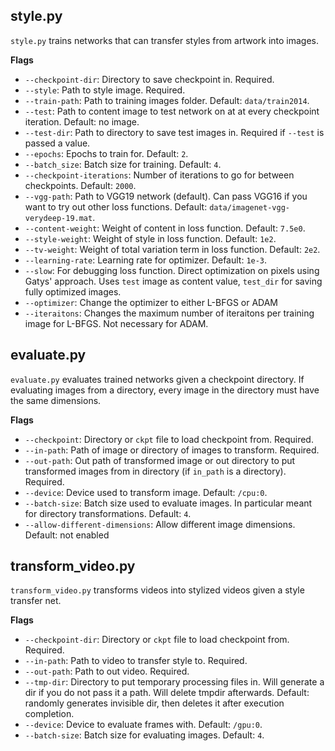 ## style.py 

`style.py` trains networks that can transfer styles from artwork into images.

**Flags**
- `--checkpoint-dir`: Directory to save checkpoint in. Required.
- `--style`: Path to style image. Required.
- `--train-path`: Path to training images folder. Default: `data/train2014`.
- `--test`: Path to content image to test network on at at every checkpoint iteration. Default: no image.
- `--test-dir`: Path to directory to save test images in. Required if `--test` is passed a value.
- `--epochs`: Epochs to train for. Default: `2`.
- `--batch_size`: Batch size for training. Default: `4`.
- `--checkpoint-iterations`: Number of iterations to go for between checkpoints. Default: `2000`.
- `--vgg-path`: Path to VGG19 network (default). Can pass VGG16 if you want to try out other loss functions. Default: `data/imagenet-vgg-verydeep-19.mat`.
- `--content-weight`: Weight of content in loss function. Default: `7.5e0`.
- `--style-weight`: Weight of style in loss function. Default: `1e2`.
- `--tv-weight`: Weight of total variation term in loss function. Default: `2e2`.
- `--learning-rate`: Learning rate for optimizer. Default: `1e-3`.
- `--slow`: For debugging loss function. Direct optimization on pixels using Gatys' approach. Uses `test` image as content value, `test_dir` for saving fully optimized images.
- `--optimizer`: Change the optimizer to either L-BFGS or ADAM
- `--iteraitons`: Changes the maximum number of iteraitons per training image for L-BFGS. Not necessary for ADAM.


## evaluate.py
`evaluate.py` evaluates trained networks given a checkpoint directory. If evaluating images from a directory, every image in the directory must have the same dimensions.

**Flags**
- `--checkpoint`: Directory or `ckpt` file to load checkpoint from. Required.
- `--in-path`: Path of image or directory of images to transform. Required.
- `--out-path`: Out path of transformed image or out directory to put transformed images from in directory (if `in_path` is a directory). Required.
- `--device`: Device used to transform image. Default: `/cpu:0`.
- `--batch-size`: Batch size used to evaluate images. In particular meant for directory transformations. Default: `4`.
- `--allow-different-dimensions`: Allow different image dimensions. Default: not enabled

## transform_video.py
`transform_video.py` transforms videos into stylized videos given a style transfer net.

**Flags**
- `--checkpoint-dir`: Directory or `ckpt` file to load checkpoint from. Required.
- `--in-path`: Path to video to transfer style to. Required.
- `--out-path`: Path to out video. Required.
- `--tmp-dir`: Directory to put temporary processing files in. Will generate a dir if you do not pass it a path. Will delete tmpdir afterwards. Default: randomly generates invisible dir, then deletes it after execution completion.
- `--device`: Device to evaluate frames with. Default: `/gpu:0`.
- `--batch-size`: Batch size for evaluating images. Default: `4`.
